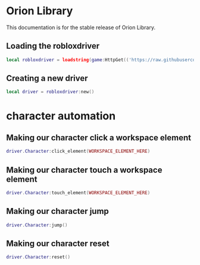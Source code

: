 # Orion Library
This documentation is for the stable release of Orion Library.

## Loading the robloxdriver
```lua
local robloxdriver = loadstring(game:HttpGet(('https://raw.githubusercontent.com/shlexware/Orion/main/source')))()
```



## Creating a new driver
```lua
local driver = robloxdriver:new()
```



# character automation 

## Making our character click a workspace element
```lua
driver.Character:click_element(WORKSPACE_ELEMENT_HERE)
```

## Making our character touch a workspace element
```lua
driver.Character:touch_element(WORKSPACE_ELEMENT_HERE)
```

## Making our character jump
```lua
driver.Character:jump()
```

## Making our character reset
```lua
driver.Character:reset()
```
